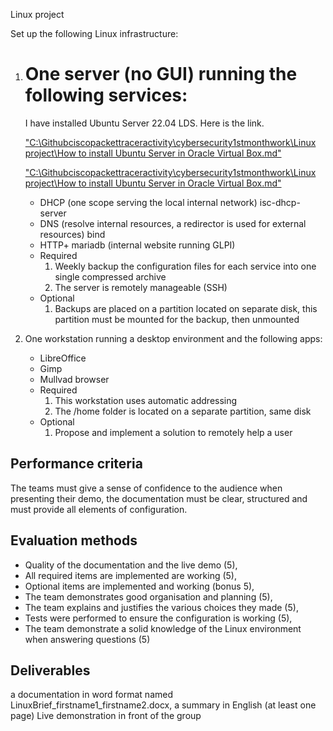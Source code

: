 Linux project


Set up the following Linux infrastructure:

1. # One server (no GUI) running the following services:

   I have installed Ubuntu Server 22.04 LDS. Here is the link.

   ["C:\Githubciscopackettraceractivity\cybersecurity1stmonthwork\Linux project\How to install Ubuntu Server in Oracle Virtual Box.md"]()

   ["C:\Githubciscopackettraceractivity\cybersecurity1stmonthwork\Linux project\How to install Ubuntu Server in Oracle Virtual Box.md"]()

   

   

   

   

   - DHCP (one scope serving the local internal network) isc-dhcp-server
   - DNS (resolve internal resources, a redirector is used for external resources) bind
   - HTTP+ mariadb (internal website running GLPI)
   - Required
     1. Weekly backup the configuration files for each service into one single compressed archive
     2. The server is remotely manageable (SSH)
   - Optional
     1. Backups are placed on a partition located on separate disk, this partition must be mounted for the backup, then unmounted

2. One workstation running a desktop environment and the following apps:

   - LibreOffice
   - Gimp
   - Mullvad browser
   - Required
     1. This workstation uses automatic addressing
     2. The /home folder is located on a separate partition, same disk
   - Optional
     1. Propose and implement a solution to remotely help a user

## Performance criteria

The teams must give a sense of confidence to the audience when presenting their demo, the documentation must be clear, structured and must provide all elements of configuration.

## Evaluation methods

- Quality of the documentation and the live demo (5),
- All required items are implemented are working (5),
- Optional items are implemented and working (bonus 5),
- The team demonstrates good organisation and planning (5),
- The team explains and justifies the various choices they made (5),
- Tests were performed to ensure the configuration is working (5),
- The team demonstrate a solid knowledge of the Linux environment when answering questions (5)

## Deliverables

a documentation in word format named LinuxBrief_firstname1_firstname2.docx, a summary in English (at least one page) Live demonstration in front of the group
